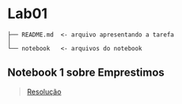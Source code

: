 # Lab01
~~~
├── README.md  <- arquivo apresentando a tarefa
│
└── notebook   <- arquivos do notebook
~~~

## Notebook 1 sobre Emprestimos
> [Resolução](https://github.com/Rai0Catodic0/MC322/blob/main/Lab01/emprestimo01-ra177836.ipynb)
